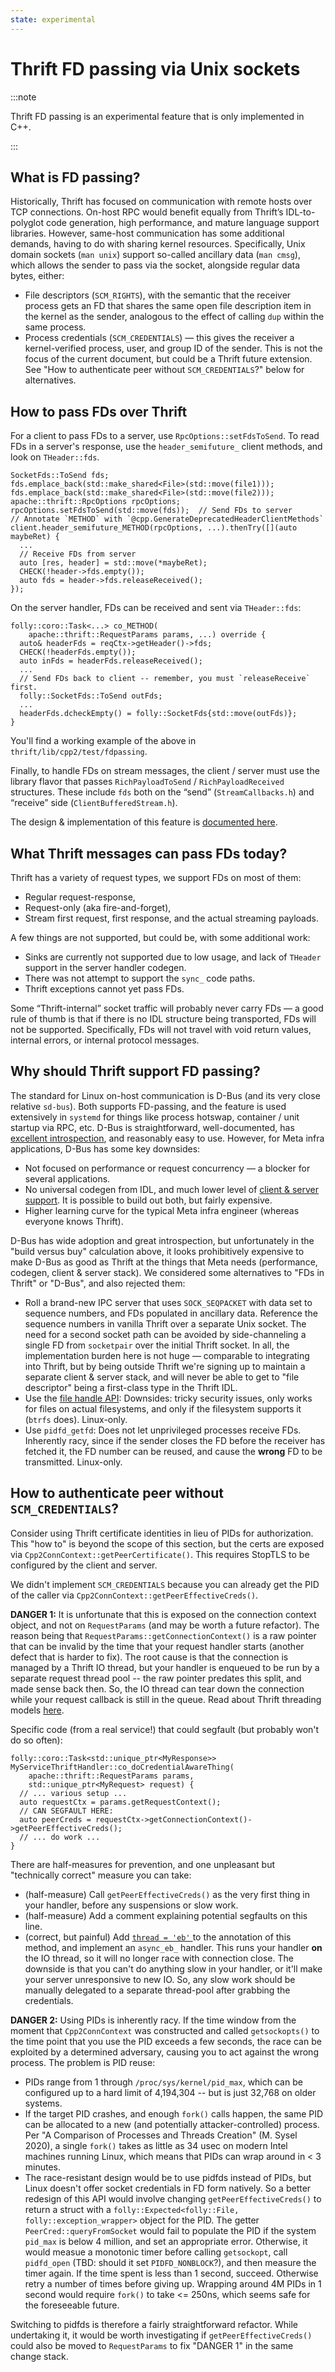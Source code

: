 ```yaml
---
state: experimental
---
```


# Thrift FD passing via Unix sockets

:::note

Thrift FD passing is an experimental feature that is only implemented in C++.

:::

## What is FD passing?

Historically, Thrift has focused on communication with remote hosts over TCP connections. On-host RPC would benefit equally from Thrift’s IDL-to-polyglot code generation, high performance, and mature language support libraries. However, same-host communication has some additional demands, having to do with sharing kernel resources. Specifically, Unix domain sockets (`man unix`) support so-called ancillary data (`man cmsg`), which allows the sender to pass via the socket, alongside regular data bytes, either:

* File descriptors (`SCM_RIGHTS`), with the semantic that the receiver process gets an FD that shares the same open file description item in the kernel as the sender, analogous to the effect of calling `dup` within the same process.
* Process credentials (`SCM_CREDENTIALS`) — this gives the receiver a kernel-verified process, user, and group ID of the sender. This is not the focus of the current document, but could be a Thrift future extension.
  See "How to authenticate peer without `SCM_CREDENTIALS`?" below for alternatives.

## How to pass FDs over Thrift

For a client to pass FDs to a server, use `RpcOptions::setFdsToSend`. To read FDs in a server's response, use the `header_semifuture_` client methods, and look on `THeader::fds`.

```
SocketFds::ToSend fds;
fds.emplace_back(std::make_shared<File>(std::move(file1)));
fds.emplace_back(std::make_shared<File>(std::move(file2)));
apache::thrift::RpcOptions rpcOptions;
rpcOptions.setFdsToSend(std::move(fds));  // Send FDs to server
// Annotate `METHOD` with `@cpp.GenerateDeprecatedHeaderClientMethods`
client.header_semifuture_METHOD(rpcOptions, ...).thenTry([](auto maybeRet) {
  ...
  // Receive FDs from server
  auto [res, header] = std::move(*maybeRet);
  CHECK(!header->fds.empty());
  auto fds = header->fds.releaseReceived();
});
```

On the server handler, FDs can be received and sent via `THeader::fds`:

```
folly::coro::Task<...> co_METHOD(
    apache::thrift::RequestParams params, ...) override {
  auto& headerFds = reqCtx->getHeader()->fds;
  CHECK(!headerFds.empty());
  auto inFds = headerFds.releaseReceived();
  ...
  // Send FDs back to client -- remember, you must `releaseReceive` first.
  folly::SocketFds::ToSend outFds;
  ...
  headerFds.dcheckEmpty() = folly::SocketFds{std::move(outFds)};
}
```

You'll find a working example of the above in `thrift/lib/cpp2/test/fdpassing`.

Finally, to handle FDs on stream messages, the client / server must use the library flavor that passes `RichPayloadToSend` / `RichPayloadReceived` structures. These include `fds` both on the “send” (`StreamCallbacks.h`) and “receive” side (`ClientBufferedStream.h`).

The design & implementation of this feature is [documented here](../../contributions/fd-passing.md).

## What Thrift messages can pass FDs today?

Thrift has a variety of request types, we support FDs on most of them:

* Regular request-response,
* Request-only (aka fire-and-forget),
* Stream first request, first response, and the actual streaming payloads.

A few things are not supported, but could be, with some additional work:

* Sinks are currently not supported due to low usage, and lack of `THeader` support in the server handler codegen.
* There was not attempt to support the `sync_` code paths.
* Thrift exceptions cannot yet pass FDs.

Some “Thrift-internal” socket traffic will probably never carry FDs — a good rule of thumb is that if there is no IDL structure being transported, FDs will not be supported. Specifically, FDs will not travel with void return values, internal errors, or internal protocol messages.

## Why should Thrift support FD passing?

The standard for Linux on-host communication is D-Bus (and its very close relative `sd-bus`). Both supports FD-passing, and the feature is used extensively in `systemd` for things like process hotswap, container / unit startup via RPC, etc. D-Bus is straightforward, well-documented, has [excellent introspection](https://0pointer.net/blog/the-new-sd-bus-api-of-systemd.html), and reasonably easy to use. However, for Meta infra applications, D-Bus has some key downsides:

* Not focused on performance or request concurrency — a blocker for several applications.
* No universal codegen from IDL, and much lower level of [client & server support](https://www.softprayog.in/programming/d-bus-tutorial). It is possible to build out both, but fairly expensive.
* Higher learning curve for the typical Meta infra engineer (whereas everyone knows Thrift).

D-Bus has wide adoption and great introspection, but unfortunately in the "build versus buy" calculation above, it looks prohibitively expensive to make D-Bus as good as Thrift at the things that Meta needs (performance, codegen, client & server stack).  We considered some alternatives to "FDs in Thrift" or "D-Bus", and also rejected them:

* Roll a brand-new IPC server that uses `SOCK_SEQPACKET` with data set to sequence numbers, and FDs populated in ancillary data. Reference the sequence numbers in vanilla Thrift over a separate Unix socket. The need for a second socket path can be avoided by side-channeling a single FD from `socketpair` over the initial Thrift socket. In all, the implementation burden here is not huge — comparable to integrating into Thrift, but by being outside Thrift we're signing up to maintain a separate client & server stack, and will never be able to get to "file descriptor" being a first-class type in the Thrift IDL.
* Use the [file handle API](https://man7.org/linux/man-pages/man2/open_by_handle_at.2.html): Downsides: tricky security issues, only works for files on actual filesystems, and only if the filesystem supports it (`btrfs` does). Linux-only.
* Use `pidfd_getfd`: Does not let unprivileged processes receive FDs. Inherently racy, since if the sender closes the FD before the receiver has fetched it, the FD number can be reused, and cause the **wrong** FD to be transmitted. Linux-only.

## How to authenticate peer without `SCM_CREDENTIALS`?

Consider using Thrift certificate identities in lieu of PIDs for
authorization.  This "how to" is beyond the scope of this section, but the
certs are exposed via `Cpp2ConnContext::getPeerCertificate()`.  This
requires StopTLS to be configured by the client and server.

We didn't implement `SCM_CREDENTIALS` because you can already get the PID of
the caller via `Cpp2ConnContext::getPeerEffectiveCreds()`.

**DANGER 1:** It is unfortunate that this is exposed on the connection
context object, and not on `RequestParams` (and may be worth a future
refactor).  The reason being that `RequestParams::getConnectionContext()` is
a raw pointer that can be invalid by the time that your request handler
starts (another defect that is harder to fix).  The root cause is that the
connection is managed by a Thrift IO thread, but your handler is enqueued to
be run by a separate request thread pool -- the raw pointer predates this
split, and made sense back then.  So, the IO thread can tear down the
connection while your request callback is still in the queue.  Read about
Thrift threading models [here](/fb/server/threading-models.md).

Specific code (from a real service!) that could segfault (but probably won't
do so often):

```
folly::coro::Task<std::unique_ptr<MyResponse>>
MyServiceThriftHandler::co_doCredentialAwareThing(
    apache::thrift::RequestParams params,
    std::unique_ptr<MyRequest> request) {
  // ... various setup ...
  auto requestCtx = params.getRequestContext();
  // CAN SEGFAULT HERE:
  auto peerCreds = requestCtx->getConnectionContext()->getPeerEffectiveCreds();
  // ... do work ...
}
```

There are half-measures for prevention, and one unpleasant but "technically
correct" measure you can take:
  - (half-measure) Call `getPeerEffectiveCreds()` as the very first thing in
    your handler, before any suspensions or slow work.
  - (half-measure) Add a comment explaining potential segfaults on this line.
  - (correct, but painful) Add [`thread = 'eb'`
    ](/fb/server/threading-models.md/#eb-threading-model)
    to the annotation of this method, and implement an `async_eb_` handler.
    This runs your handler **on** the IO thread, so it will no longer race
    with connection close.  The downside is that you can't do anything slow
    in your handler, or it'll make your server unresponsive to new IO. So,
    any slow work should be manually delegated to a separate thread-pool
    after grabbing the credentials.

**DANGER 2:** Using PIDs is inherently racy.  If the time window from the
moment that `Cpp2ConnContext` was constructed and called `getsockopts()` to
the time point that you use the PID exceeds a few seconds, the race can be
exploited by a determined adversary, causing you to act against the wrong
process. The problem is PID reuse:
  - PIDs range from 1 through `/proc/sys/kernel/pid_max`, which can be
    configured up to a hard limit of 4,194,304 -- but is just 32,768 on older
    systems.
  - If the target PID crashes, and enough `fork()` calls happen, the same
    PID can be allocated to a new (and potentially attacker-controlled)
    process.  Per "A Comparison of Processes and Threads Creation" (M.
    Sysel 2020), a single `fork()` takes as little as 34 usec on modern
    Intel machines running Linux, which means that PIDs can wrap around in <
    3 minutes.
  - The race-resistant design would be to use pidfds instead of PIDs, but
    Linux doesn't offer socket credentials in FD form natively.  So a better
    redesign of this API would involve changing `getPeerEffectiveCreds()` to
    return a struct with a `folly::Expected<folly::File,
    folly::exception_wrapper>` object for the PID.  The getter
    `PeerCred::queryFromSocket` would fail to populate the PID if the system
    `pid_max` is below 4 million, and set an appropriate error.  Otherwise,
    it would measue a monotonic timer before calling `getsockopt`, call
    `pidfd_open` (TBD: should it set `PIDFD_NONBLOCK`?), and then measure
    the timer again.  If the time spent is less than 1 second, succeed.
    Otherwise retry a number of times before giving up.  Wrapping around 4M
    PIDs in 1 second would require `fork()` to take <= 250ns, which seems
    safe for the foreseeable future.

Switching to pidfds is therefore a fairly straightforward refactor.  While
undertaking it, it would be worth investigating if `getPeerEffectiveCreds()`
could also be moved to `RequestParams` to fix "DANGER 1" in the same change
stack.
